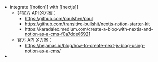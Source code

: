 - integrate [[notion]] with [[nextjs]]
	- 非官方 API 的方案：
		- https://github.com/paulshen/paul
		- https://github.com/transitive-bullshit/nextjs-notion-starter-kit
		- https://karadalex.medium.com/create-a-blog-with-nextjs-and-notion-as-a-cms-f0a7dde06921
	- 官方 API 的方案：
		- https://bejamas.io/blog/how-to-create-next-js-blog-using-notion-as-a-cms/
-